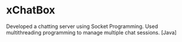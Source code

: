 # xChatBox
Developed a chatting server using Socket Programming. Used multithreading programming to manage multiple chat sessions. [Java]
